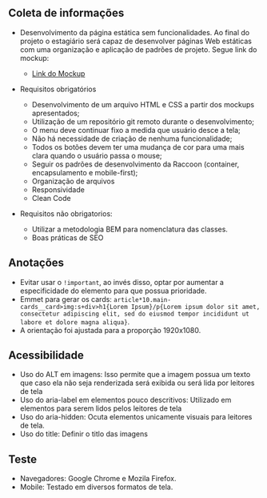 ## Coleta de informações 
- Desenvolvimento da página estática  sem funcionalidades. Ao final do projeto o estagiário será capaz de desenvolver páginas Web estáticas com uma organização e aplicação de padrões de projeto. Segue link do mockup:
  - [Link do Mockup](https://xd.adobe.com/view/de4ad55e-606e-45a1-8c9e-7a5500198ae0-8b19/grid/)  
- Requisitos obrigatórios
  - Desenvolvimento de um arquivo HTML e CSS a partir dos mockups apresentados;
  - Utilização de um repositório git remoto durante o desenvolvimento;
  - O menu deve continuar fixo a medida que usuário desce a tela;
  - Não há necessidade de criação de nenhuma funcionalidade;
  - Todos os botões devem ter uma mudança de cor para uma mais clara quando o usuário passa o mouse;
  - Seguir os padrões de desenvolvimento da Raccoon (container, encapsulamento e mobile-first);
  - Organização de arquivos 
  - Responsividade 
  - Clean Code 

- Requisitos não obrigatorios:
  - Utilizar a metodologia BEM para nomenclatura das classes.
  - Boas práticas de SEO

## Anotações 
- Evitar usar o `!important`, ao invés disso, optar por aumentar a especificidade do elemento para que possua prioridade.
- Emmet para gerar os cards: `article*10.main-cards__card>img:s+div>h1{Lorem Ipsum}/p{Lorem ipsum dolor sit amet, consectetur adipiscing elit, sed do eiusmod tempor incididunt ut labore et dolore magna aliqua}`.
- A orientação foi ajustada para a proporção 1920x1080.

## Acessibilidade
- Uso do ALT em imagens: Isso permite que a imagem possua um texto que caso ela não seja renderizada será exibida ou será lida por leitores de tela
- Uso do aria-label em elementos pouco descritivos: Utilizado em elementos para serem lidos pelos leitores de tela
- Uso do aria-hidden: Ocuta elementos unicamente visuais para leitores de tela.
- Uso do title: Definir o titlo das imagens

## Teste
- Navegadores: Google Chrome e Mozila Firefox.
- Mobile: Testado em diversos formatos de tela.